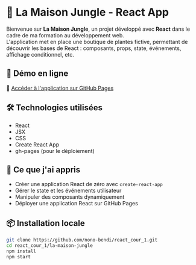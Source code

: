 # 🌿 La Maison Jungle - React App

Bienvenue sur **La Maison Jungle**, un projet développé avec **React** dans le cadre de ma formation au développement web.  
L'application met en place une boutique de plantes fictive, permettant de découvrir les bases de React : composants, props, state, événements, affichage conditionnel, etc.

## 🚀 Démo en ligne

🔗 [Accéder à l'application sur GitHub Pages](https://nono-bendi.github.io/react_cour_1)

## 🛠️ Technologies utilisées

- React
- JSX
- CSS
- Create React App
- gh-pages (pour le déploiement)

## 🧠 Ce que j'ai appris

- Créer une application React de zéro avec `create-react-app`
- Gérer le state et les événements utilisateur
- Manipuler des composants dynamiquement
- Déployer une application React sur GitHub Pages

## 📦 Installation locale

```bash
git clone https://github.com/nono-bendi/react_cour_1.git
cd react_cour_1/la-maison-jungle
npm install
npm start
